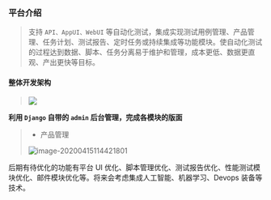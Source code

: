 ### 平台介绍

> 支持 `API、AppUI、WebUI` 等自动化测试，集成实现测试用例管理、产品管理、任务计划、测试报告、定时任务或持续集成等功能模块。使自动化测试的过程达到数据、脚本、任务分离易于维护和管理，成本更低、数据更直观、产出更快等目标。

#### 整体开发架构

> ![](E:\测试\automatic_test_platform\static\git_images\01.PNG)



**利用 `Django` 自带的 `admin` 后台管理，完成各模块的版面**

> - 产品管理
>
> ![image-20200415114421801](E:\测试\automatic_test_platform\static\git_images\02.png)



















后期有待优化的功能有平台 UI 优化、脚本管理优化、测试报告优化、性能测试模块优化、邮件模块优化等。将来会考虑集成人工智能、机器学习、Devops 装备等技术。